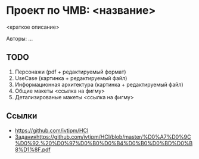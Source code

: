 # Проект по ЧМВ: <название>
<краткое описание>

Авторы: ...

## TODO
1. Персонажи (pdf + редактируемый формат)
2. UseCase (картинка + редактируемый файл)
3. Информационная архитектура (картинка + редактируемый файл)
4. Общие макеты <ссылка на фигму>
5. Детализированые макеты <ссылка на фигму>

## Ссылки
- https://github.com/ivtipm/HCI
- [Задания]()https://github.com/ivtipm/HCI/blob/master/%D0%A7%D0%9C%D0%92.%20%D0%97%D0%B0%D0%B4%D0%B0%D0%BD%D0%B8%D1%8F.pdf
